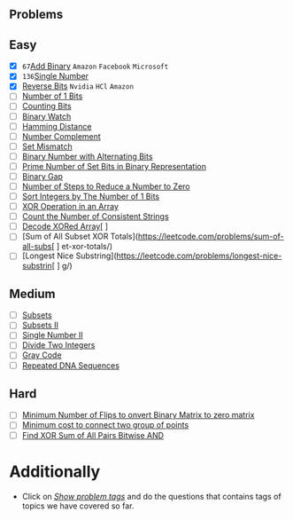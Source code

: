 ## Problems

## Easy
- [x] `67`[Add Binary](https://leetcode.com/problems/add-binary/) `Amazon` `Facebook` `Microsoft`
- [x] `136`[Single Number](https://leetcode.com/problems/single-number/)
- [x] [Reverse Bits](https://leetcode.com/problems/reverse-bits/) `Nvidia` `HCl` `Amazon`
- [ ] [Number of 1 Bits](https://leetcode.com/problems/number-of-1-bits/)
- [ ] [Counting Bits](https://leetcode.com/problems/counting-bits/)
- [ ] [Binary Watch](https://leetcode.com/problems/binary-watch/)
- [ ] [Hamming Distance](https://leetcode.com/problems/hamming-distance/)
- [ ] [Number Complement](https://leetcode.com/problems/number-complement/)
- [ ] [Set Mismatch](https://leetcode.com/problems/set-mismatch/)
- [ ] [Binary Number with Alternating Bits](https://leetcode.com/problems/binary-number-with-alternating-bits/)
- [ ] [Prime Number of Set Bits in Binary Representation](https://leetcode.com/problems/prime-number-of-set-bits-in-binary-representation/)
- [ ] [Binary Gap](https://leetcode.com/problems/binary-gap/)
- [ ] [Number of Steps to Reduce a Number to Zero](https://leetcode.com/problems/number-of-steps-to-reduce-a-number-to-zero/)
- [ ] [Sort Integers by The Number of 1 Bits](https://leetcode.com/problems/sort-integers-by-the-number-of-1-bits/)
- [ ] [XOR Operation in an Array](https://leetcode.com/problems/xor-operation-in-an-array/)
- [ ] [Count the Number of Consistent Strings](https://leetcode.com/problems/count-the-number-of-consistent-strings/)
- [ ] [Decode XORed Array](https://leetcode.com/problems/decode-xored-array/)[ ] 
- [ ] [Sum of All Subset XOR Totals](https://leetcode.com/problems/sum-of-all-subs[ ] et-xor-totals/)
- [ ] [Longest Nice Substring](https://leetcode.com/problems/longest-nice-substrin[ ] g/)

## Medium
- [ ] [Subsets](https://leetcode.com/problems/subsets/)
- [ ] [Subsets II](https://leetcode.com/problems/subsets-ii/)
- [ ] [Single Number II](https://leetcode.com/problems/single-number-ii/)
- [ ] [Divide Two Integers](https://leetcode.com/problems/divide-two-integers/)
- [ ] [Gray Code](https://leetcode.com/problems/gray-code/)
- [ ] [Repeated DNA Sequences](https://leetcode.com/problems/repeated-dna-sequences/)

## Hard
- [ ] [Minimum Number of Flips to onvert Binary Matrix to zero matrix](https://leetcode.com/problems/minimum-number-of-flips-to-convert-binary-matrix-to-zero-matrix/)
- [ ] [Minimum cost to connect two group of points](https://leetcode.com/problems/minimum-cost-to-connect-two-groups-of-points/)
- [ ] [Find XOR Sum of All Pairs Bitwise AND](https://leetcode.com/problems/find-xor-sum-of-all-pairs-bitwise-and/)

# Additionally
- Click on [*Show problem tags*](https://leetcode.com/tag/bit-manipulation/) and do the questions that contains tags of topics we have covered so far.
